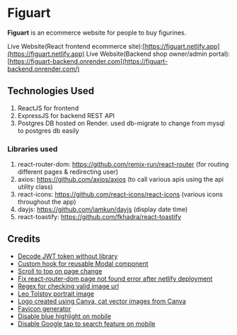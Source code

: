 # Figuart

**Figuart** is an ecommerce website for people to buy figurines.

Live Website(React frontend ecommerce site):[https://figuart.netlify.app](https://figuart.netlify.app)
Live Website(Backend shop owner/admin portal): [https://figuart-backend.onrender.com](https://figuart-backend.onrender.com/)

## Technologies Used
1. ReactJS for frontend
2. ExpressJS for backend REST API
3. Postgres DB hosted on Render. used db-migrate to change from mysql to postgres db easily

### Libraries used

1. react-router-dom: https://github.com/remix-run/react-router (for routing different pages & redirecting user)
2. axios: https://github.com/axios/axios (to call various apis using the api utility class)
3. react-icons: https://github.com/react-icons/react-icons (various icons throughout the app)
4. dayjs: https://github.com/iamkun/dayjs (display date time)
5. react-toastify: https://github.com/fkhadra/react-toastify 

## Credits

- [Decode JWT token without library](https://stackoverflow.com/questions/38552003/how-to-decode-jwt-token-in-javascript-without-using-a-library)
- [Custom hook for reusable Modal component](https://upmostly.com/tutorials/modal-components-react-custom-hooks)
- [Scroll to top on page change](https://stackoverflow.com/questions/36904185/react-router-scroll-to-top-on-every-transition)
- [Fix react-router-dom page not found error after netlify deployment](https://www.freecodecamp.org/news/how-to-deploy-react-router-based-app-to-netlify/)
- [Regex for checking valid image url](https://bobbyhadz.com/blog/javascript-check-if-url-is-image)
- [Leo Tolstoy portrait image](https://www.history.com/.image/ar_1:1%2Cc_fill%2Ccs_srgb%2Cfl_progressive%2Cq_auto:good%2Cw_1200/MTU3ODc4Njg0ODUyOTU0NDQx/fb-tolstoy-2.jpg)
- [Logo created using Canva, cat vector images from Canva](https://www.canva.com/design/DAFSqBjsPpI/X1CWMmWEWr0p_fyfaEkY1g/view?utm_content=DAFSqBjsPpI&utm_campaign=designshare&utm_medium=link&utm_source=publishsharelink)
- [Favicon generator](https://favicon.io/)
- [Disable blue highlight on mobile](https://stackoverflow.com/questions/25704650/disable-blue-highlight-when-touch-press-object-with-cursorpointer)
- [Disable Google tap to search feature on mobile](https://stackoverflow.com/questions/60984046/how-to-disable-onclick-text-highlight-in-mobile-browser-chrome)
